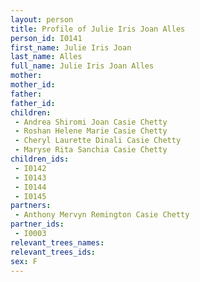 ```yaml
---
layout: person
title: Profile of Julie Iris Joan Alles
person_id: I0141
first_name: Julie Iris Joan
last_name: Alles
full_name: Julie Iris Joan Alles
mother: 
mother_id: 
father: 
father_id: 
children:
 - Andrea Shiromi Joan Casie Chetty
 - Roshan Helene Marie Casie Chetty
 - Cheryl Laurette Dinali Casie Chetty
 - Maryse Rita Sanchia Casie Chetty
children_ids:
 - I0142
 - I0143
 - I0144
 - I0145
partners:
 - Anthony Mervyn Remington Casie Chetty
partner_ids:
 - I0003
relevant_trees_names:
relevant_trees_ids:
sex: F
---
```


